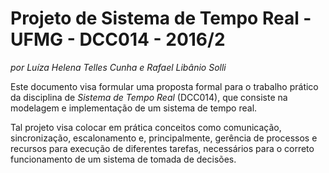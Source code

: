 # Projeto de Sistema de Tempo Real - UFMG - DCC014 - 2016/2
_por Luíza Helena Telles Cunha e Rafael Libânio Solli_

Este documento visa formular uma proposta formal para o trabalho prático da disciplina de _Sistema de Tempo Real_ (DCC014), que consiste na modelagem e implementação de um sistema de tempo real.

Tal projeto visa colocar em prática conceitos como comunicação, sincronização, escalonamento e, principalmente, gerência de processos e recursos para execução de diferentes tarefas, necessários para o correto funcionamento de um sistema de tomada de decisões.
